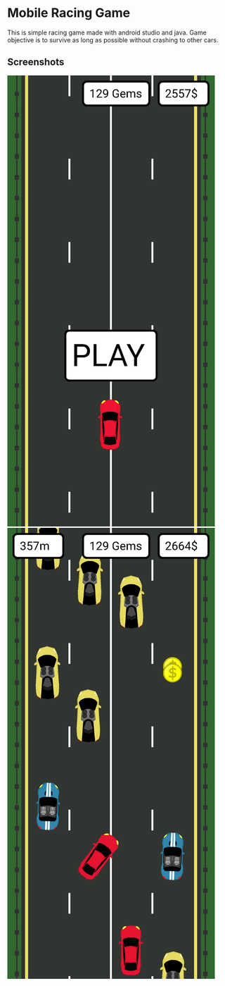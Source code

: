 # Mobile Racing Game
This is simple racing game made with android studio and java. Game objective is to survive as long as possible without crashing to other cars.

## Screenshots
![Main menu](/Screenshots/mainmenu.jpg?raw=true, "Main menu")
![Gameplay](/Screenshots/gameplay.jpg?raw=true, "gameplay")